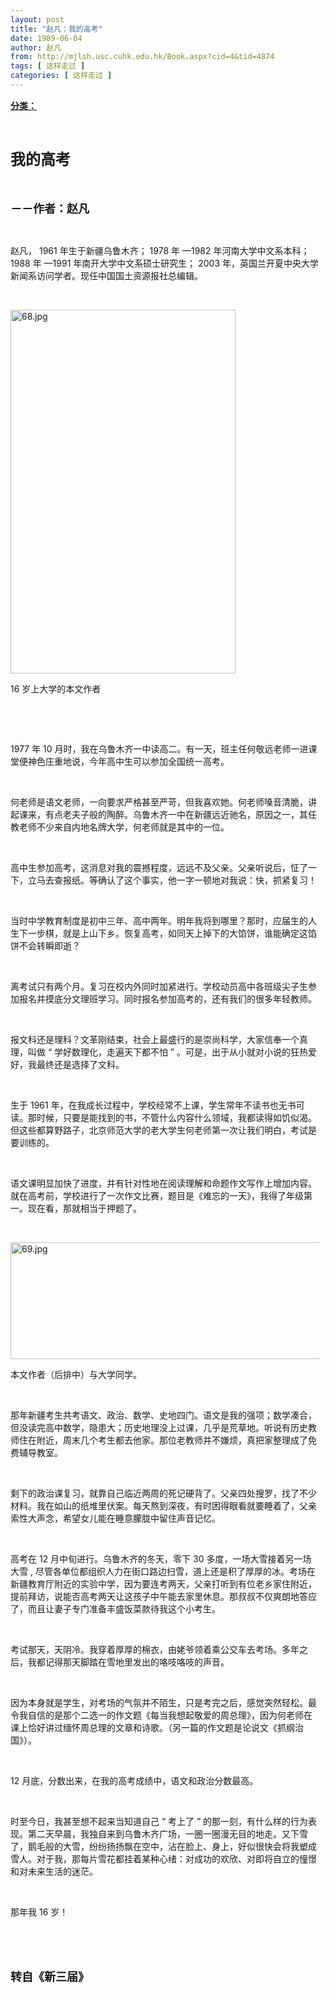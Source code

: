 ```yaml
---
layout: post
title: "赵凡：我的高考"
date: 1989-06-04
author: 赵凡
from: http://mjlsh.usc.cuhk.edu.hk/Book.aspx?cid=4&tid=4874
tags: [ 这样走过 ]
categories: [ 这样走过 ]
---
```


<div style="margin: 15px 10px 10px 0px;">
 <div>
  <span id="ctl00_ContentPlaceHolder1_chapter1_SubjectLabel" style="font-weight:bold;text-decoration:underline;">
   分类：
  </span>
 </div>
 <p class="p1">
  <b>
   <font size="5">
    <span class="s1">
    </span>
    <br/>
   </font>
  </b>
 </p>
 <p class="p2">
  <span class="s1">
   <b>
    <font size="5">
     我的高考
    </font>
   </b>
  </span>
 </p>
 <p class="p1">
  <b>
   <font size="4">
    <span class="s1">
    </span>
    <br/>
   </font>
  </b>
 </p>
 <p class="p2">
  <span class="s1">
   <b>
    <font size="4">
     －－作者：赵凡
    </font>
   </b>
  </span>
 </p>
 <p class="p1">
  <span class="s1">
  </span>
  <br/>
 </p>
 <p class="p2">
  <span class="s1">
   赵凡，
  </span>
  <span class="s2">
   1961
  </span>
  <span class="s1">
   年生于新疆乌鲁木齐；
  </span>
  <span class="s2">
   1978
  </span>
  <span class="s1">
   年
  </span>
  <span class="s2">
   —1982
  </span>
  <span class="s1">
   年河南大学中文系本科；
  </span>
  <span class="s2">
   1988
  </span>
  <span class="s1">
   年
  </span>
  <span class="s2">
   —1991
  </span>
  <span class="s1">
   年南开大学中文系硕士研究生；
  </span>
  <span class="s2">
   2003
  </span>
  <span class="s1">
   年，英国兰开夏中央大学新闻系访问学者。现任中国国土资源报社总编辑。
  </span>
 </p>
 <p class="p1">
  <span class="s1">
  </span>
  <br/>
 </p>
 <p class="p3">
  <span class="s1">
   <img alt="68.jpg" border="0" height="582" src="/medias/contents/4874/68.jpg" width="360"/>
  </span>
 </p>
 <p class="p2">
  <span class="s2">
   16
  </span>
  <span class="s1">
   岁上大学的本文作者
  </span>
 </p>
 <p class="p1">
  <span class="s1">
  </span>
  <br/>
 </p>
 <p class="p1">
  <span class="s1">
  </span>
  <br/>
 </p>
 <p class="p2">
  <span class="s2">
   1977
  </span>
  <span class="s1">
   年
  </span>
  <span class="s2">
   10
  </span>
  <span class="s1">
   月时，我在乌鲁木齐一中读高二。有一天，班主任何敬远老师一进课堂便神色庄重地说，今年高中生可以参加全国统一高考。
  </span>
 </p>
 <p class="p1">
  <span class="s1">
  </span>
  <br/>
 </p>
 <p class="p2">
  <span class="s1">
   何老师是语文老师，一向要求严格甚至严苛，但我喜欢她。何老师嗓音清脆，讲起课来，有点老夫子般的陶醉。乌鲁木齐一中在新疆远近驰名，原因之一，其任教老师不少来自内地名牌大学，何老师就是其中的一位。
  </span>
 </p>
 <p class="p1">
  <span class="s1">
  </span>
  <br/>
 </p>
 <p class="p2">
  <span class="s1">
   高中生参加高考，这消息对我的震撼程度，远远不及父亲。父亲听说后，怔了一下，立马去查报纸。等确认了这个事实，他一字一顿地对我说：快，抓紧复习！
  </span>
 </p>
 <p class="p1">
  <span class="s1">
  </span>
  <br/>
 </p>
 <p class="p2">
  <span class="s1">
   当时中学教育制度是初中三年、高中两年。明年我将到哪里？那时，应届生的人生下一步棋，就是上山下乡。恢复高考，如同天上掉下的大馅饼，谁能确定这馅饼不会转瞬即逝？
  </span>
 </p>
 <p class="p1">
  <span class="s1">
  </span>
  <br/>
 </p>
 <p class="p2">
  <span class="s1">
   离考试只有两个月。复习在校内外同时加紧进行。学校动员高中各班级尖子生参加报名并摸底分文理班学习。同时报名参加高考的，还有我们的很多年轻教师。
  </span>
 </p>
 <p class="p1">
  <span class="s1">
  </span>
  <br/>
 </p>
 <p class="p2">
  <span class="s1">
   报文科还是理科？文革刚结束，社会上最盛行的是崇尚科学，大家信奉一个真理，叫做
  </span>
  <span class="s2">
   “
  </span>
  <span class="s1">
   学好数理化，走遍天下都不怕
  </span>
  <span class="s2">
   ”
  </span>
  <span class="s1">
   。可是，出于从小就对小说的狂热爱好，我最终还是选择了文科。
  </span>
 </p>
 <p class="p1">
  <span class="s1">
  </span>
  <br/>
 </p>
 <p class="p2">
  <span class="s1">
   生于
  </span>
  <span class="s2">
   1961
  </span>
  <span class="s1">
   年，在我成长过程中，学校经常不上课，学生常年不读书也无书可读。那时候，只要是能找到的书，不管什么内容什么领域，我都读得如饥似渴。但这些都算野路子，北京师范大学的老大学生何老师第一次让我们明白，考试是要训练的。
  </span>
 </p>
 <p class="p1">
  <span class="s1">
  </span>
  <br/>
 </p>
 <p class="p2">
  <span class="s1">
   语文课明显加快了进度，并有针对性地在阅读理解和命题作文写作上增加内容。就在高考前，学校进行了一次作文比赛，题目是《难忘的一天》，我得了年级第一。现在看，那就相当于押题了。
  </span>
 </p>
 <p class="p1">
  <span class="s1">
  </span>
  <br/>
 </p>
 <p class="p3">
  <span class="s1">
   <img alt="69.jpg" border="0" height="187" src="/medias/contents/4874/69.jpg" width="535"/>
  </span>
 </p>
 <p class="p2">
  <span class="s1">
   本文作者（后排中）与大学同学。
  </span>
 </p>
 <p class="p1">
  <span class="s1">
  </span>
  <br/>
 </p>
 <p class="p2">
  <span class="s1">
   那年新疆考生共考语文、政治、数学、史地四门。语文是我的强项；数学凑合，但没读完高中数学，隐患大；历史地理没上过课，几乎是荒草地。听说有历史教师住在附近，周末几个考生都去他家。那位老教师并不嫌烦，真把家整理成了免费辅导教室。
  </span>
 </p>
 <p class="p1">
  <span class="s1">
  </span>
  <br/>
 </p>
 <p class="p2">
  <span class="s1">
   剩下的政治课复习，就靠自己临近两周的死记硬背了。父亲四处搜罗，找了不少材料。我在如山的纸堆里伏案。每天熬到深夜，有时困得眼看就要睡着了，父亲索性大声念，希望女儿能在睡意朦胧中留住声音记忆。
  </span>
 </p>
 <p class="p1">
  <span class="s1">
  </span>
  <br/>
 </p>
 <p class="p2">
  <span class="s1">
   高考在
  </span>
  <span class="s2">
   12
  </span>
  <span class="s1">
   月中旬进行。乌鲁木齐的冬天，零下
  </span>
  <span class="s2">
   30
  </span>
  <span class="s1">
   多度，一场大雪接着另一场大雪
  </span>
  <span class="s2">
   ,
  </span>
  <span class="s1">
   尽管各单位都组织人力在街口路边扫雪，道上还是积了厚厚的冰。考场在新疆教育厅附近的实验中学，因为要连考两天，父亲打听到有位老乡家住附近，提前拜访，说能否高考两天让这孩子中午能去家里休息。那叔叔不仅爽朗地答应了，而且让妻子专门准备丰盛饭菜款待我这个小考生。
  </span>
 </p>
 <p class="p1">
  <span class="s1">
  </span>
  <br/>
 </p>
 <p class="p2">
  <span class="s1">
   考试那天，天阴冷。我穿着厚厚的棉衣，由姥爷领着乘公交车去考场。多年之后，我都记得那天脚踏在雪地里发出的咯吱咯吱的声音。
  </span>
 </p>
 <p class="p1">
  <span class="s1">
  </span>
  <br/>
 </p>
 <p class="p2">
  <span class="s1">
   因为本身就是学生，对考场的气氛并不陌生，只是考完之后，感觉突然轻松。最令我自信的是那个二选一的作文题《每当我想起敬爱的周总理》，因为何老师在课上恰好讲过缅怀周总理的文章和诗歌。（另一篇的作文题是论说文《抓纲治国》）。
  </span>
 </p>
 <p class="p1">
  <span class="s1">
  </span>
  <br/>
 </p>
 <p class="p2">
  <span class="s2">
   12
  </span>
  <span class="s1">
   月底，分数出来，在我的高考成绩中，语文和政治分数最高。
  </span>
 </p>
 <p class="p1">
  <span class="s1">
  </span>
  <br/>
 </p>
 <p class="p2">
  <span class="s1">
   时至今日，我甚至想不起来当知道自己
  </span>
  <span class="s2">
   “
  </span>
  <span class="s1">
   考上了
  </span>
  <span class="s2">
   ”
  </span>
  <span class="s1">
   的那一刻，有什么样的行为表现。第二天早晨，我独自来到乌鲁木齐广场，一圈一圈漫无目的地走。又下雪了，鹅毛般的大雪，纷纷扬扬飘在空中，沾在脸上、身上，好似很快会将我塑成雪人。对于我，那每片雪花都挂着某种心绪：对成功的欢欣、对即将自立的憧憬和对未来生活的迷茫。
  </span>
 </p>
 <p class="p1">
  <span class="s1">
  </span>
  <br/>
 </p>
 <p class="p2">
  <span class="s1">
   那年我
  </span>
  <span class="s2">
   16
  </span>
  <span class="s1">
   岁！
  </span>
 </p>
 <p class="p1">
  <span class="s1">
  </span>
  <br/>
 </p>
 <p class="p1">
  <b>
   <font size="4">
    <span class="s1">
    </span>
    <br/>
   </font>
  </b>
 </p>
 <p class="p2">
  <span class="s1">
   <b>
    <font size="4">
     转自《新三届》
    </font>
   </b>
  </span>
 </p>
</div>

